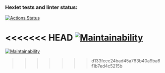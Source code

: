 ### Hexlet tests and linter status:
[![Actions Status](https://github.com/motyazakharova/python-project-lvl1/workflows/hexlet-check/badge.svg)](https://github.com/motyazakharova/python-project-lvl1/actions)

<<<<<<< HEAD
[![Maintainability](https://api.codeclimate.com/v1/badges/a99a88d28ad37a79dbf6/maintainability)](https://codeclimate.com/github/codeclimate/codeclimate/maintainability)
=======
[![Maintainability](https://api.codeclimate.com/v1/badges/a99a88d28ad37a79dbf6/maintainability)](https://codeclimate.com/github/codeclimate/codeclimate/maintainability)
>>>>>>> d133feee24bad45a763b40a9ba6f1b7ed4c5215b
